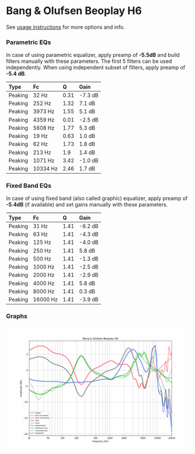 # Bang & Olufsen Beoplay H6
See [usage instructions](https://github.com/jaakkopasanen/AutoEq#usage) for more options and info.

### Parametric EQs
In case of using parametric equalizer, apply preamp of **-5.5dB** and build filters manually
with these parameters. The first 5 filters can be used independently.
When using independent subset of filters, apply preamp of **-5.4 dB**.

| Type    | Fc       |    Q | Gain    |
|:--------|:---------|:-----|:--------|
| Peaking | 32 Hz    | 0.31 | -7.3 dB |
| Peaking | 252 Hz   | 1.32 | 7.1 dB  |
| Peaking | 3973 Hz  | 1.55 | 5.1 dB  |
| Peaking | 4359 Hz  | 0.01 | -2.5 dB |
| Peaking | 5608 Hz  | 1.77 | 5.3 dB  |
| Peaking | 19 Hz    | 0.63 | 1.0 dB  |
| Peaking | 62 Hz    | 1.73 | 1.8 dB  |
| Peaking | 213 Hz   | 1.9  | 1.4 dB  |
| Peaking | 1071 Hz  | 3.42 | -1.0 dB |
| Peaking | 10334 Hz | 2.46 | 1.7 dB  |

### Fixed Band EQs
In case of using fixed band (also called graphic) equalizer, apply preamp of **-5.4dB**
(if available) and set gains manually with these parameters.

| Type    | Fc       |    Q | Gain    |
|:--------|:---------|:-----|:--------|
| Peaking | 31 Hz    | 1.41 | -8.2 dB |
| Peaking | 63 Hz    | 1.41 | -4.3 dB |
| Peaking | 125 Hz   | 1.41 | -4.0 dB |
| Peaking | 250 Hz   | 1.41 | 5.8 dB  |
| Peaking | 500 Hz   | 1.41 | -1.3 dB |
| Peaking | 1000 Hz  | 1.41 | -2.5 dB |
| Peaking | 2000 Hz  | 1.41 | -2.9 dB |
| Peaking | 4000 Hz  | 1.41 | 5.8 dB  |
| Peaking | 8000 Hz  | 1.41 | 0.3 dB  |
| Peaking | 16000 Hz | 1.41 | -3.9 dB |

### Graphs
![](./Bang%20&%20Olufsen%20Beoplay%20H6.png)